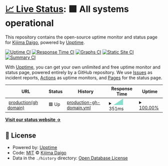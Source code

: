 # [📈 Live Status](https://kijimaD.github.io/roam_upptime): <!--live status--> **🟩 All systems operational**

This repository contains the open-source uptime monitor and status page for [Kijima Daigo](https://kijimad.github.io/roam/), powered by [Upptime](https://github.com/upptime/upptime).

[![Uptime CI](https://github.com/kijimaD/roam_upptime/workflows/Uptime%20CI/badge.svg)](https://github.com/kijimaD/roam_upptime/actions?query=workflow%3A%22Uptime+CI%22)
[![Response Time CI](https://github.com/kijimaD/roam_upptime/workflows/Response%20Time%20CI/badge.svg)](https://github.com/kijimaD/roam_upptime/actions?query=workflow%3A%22Response+Time+CI%22)
[![Graphs CI](https://github.com/kijimaD/roam_upptime/workflows/Graphs%20CI/badge.svg)](https://github.com/kijimaD/roam_upptime/actions?query=workflow%3A%22Graphs+CI%22)
[![Static Site CI](https://github.com/kijimaD/roam_upptime/workflows/Static%20Site%20CI/badge.svg)](https://github.com/kijimaD/roam_upptime/actions?query=workflow%3A%22Static+Site+CI%22)
[![Summary CI](https://github.com/kijimaD/roam_upptime/workflows/Summary%20CI/badge.svg)](https://github.com/kijimaD/roam_upptime/actions?query=workflow%3A%22Summary+CI%22)

With [Upptime](https://upptime.js.org), you can get your own unlimited and free uptime monitor and status page, powered entirely by a GitHub repository. We use [Issues](https://github.com/kijimaD/roam_upptime/issues) as incident reports, [Actions](https://github.com/kijimaD/roam_upptime/actions) as uptime monitors, and [Pages](https://kijimaD.github.io/roam_upptime) for the status page.

<!--start: status pages-->
<!-- This summary is generated by Upptime (https://github.com/upptime/upptime) -->
<!-- Do not edit this manually, your changes will be overwritten -->
<!-- prettier-ignore -->
| URL | Status | History | Response Time | Uptime |
| --- | ------ | ------- | ------------- | ------ |
| <img alt="" src="https://icons.duckduckgo.com/ip3/kijimad.github.io.ico" height="13"> [production(gh domain)](https://kijimad.github.io/roam/) | 🟩 Up | [production-gh-domain.yml](https://github.com/kijimaD/roam_upptime/commits/HEAD/history/production-gh-domain.yml) | <details><summary><img alt="Response time graph" src="./graphs/production-gh-domain/response-time-week.png" height="20"> 351ms</summary><br><a href="https://kijimaD.github.io/roam_upptime/history/production-gh-domain"><img alt="Response time 125" src="https://img.shields.io/endpoint?url=https%3A%2F%2Fraw.githubusercontent.com%2FkijimaD%2Froam_upptime%2FHEAD%2Fapi%2Fproduction-gh-domain%2Fresponse-time.json"></a><br><a href="https://kijimaD.github.io/roam_upptime/history/production-gh-domain"><img alt="24-hour response time 0" src="https://img.shields.io/endpoint?url=https%3A%2F%2Fraw.githubusercontent.com%2FkijimaD%2Froam_upptime%2FHEAD%2Fapi%2Fproduction-gh-domain%2Fresponse-time-day.json"></a><br><a href="https://kijimaD.github.io/roam_upptime/history/production-gh-domain"><img alt="7-day response time 351" src="https://img.shields.io/endpoint?url=https%3A%2F%2Fraw.githubusercontent.com%2FkijimaD%2Froam_upptime%2FHEAD%2Fapi%2Fproduction-gh-domain%2Fresponse-time-week.json"></a><br><a href="https://kijimaD.github.io/roam_upptime/history/production-gh-domain"><img alt="30-day response time 259" src="https://img.shields.io/endpoint?url=https%3A%2F%2Fraw.githubusercontent.com%2FkijimaD%2Froam_upptime%2FHEAD%2Fapi%2Fproduction-gh-domain%2Fresponse-time-month.json"></a><br><a href="https://kijimaD.github.io/roam_upptime/history/production-gh-domain"><img alt="1-year response time 260" src="https://img.shields.io/endpoint?url=https%3A%2F%2Fraw.githubusercontent.com%2FkijimaD%2Froam_upptime%2FHEAD%2Fapi%2Fproduction-gh-domain%2Fresponse-time-year.json"></a></details> | <details><summary><a href="https://kijimaD.github.io/roam_upptime/history/production-gh-domain">100.00%</a></summary><a href="https://kijimaD.github.io/roam_upptime/history/production-gh-domain"><img alt="All-time uptime 99.20%" src="https://img.shields.io/endpoint?url=https%3A%2F%2Fraw.githubusercontent.com%2FkijimaD%2Froam_upptime%2FHEAD%2Fapi%2Fproduction-gh-domain%2Fuptime.json"></a><br><a href="https://kijimaD.github.io/roam_upptime/history/production-gh-domain"><img alt="24-hour uptime 100.00%" src="https://img.shields.io/endpoint?url=https%3A%2F%2Fraw.githubusercontent.com%2FkijimaD%2Froam_upptime%2FHEAD%2Fapi%2Fproduction-gh-domain%2Fuptime-day.json"></a><br><a href="https://kijimaD.github.io/roam_upptime/history/production-gh-domain"><img alt="7-day uptime 100.00%" src="https://img.shields.io/endpoint?url=https%3A%2F%2Fraw.githubusercontent.com%2FkijimaD%2Froam_upptime%2FHEAD%2Fapi%2Fproduction-gh-domain%2Fuptime-week.json"></a><br><a href="https://kijimaD.github.io/roam_upptime/history/production-gh-domain"><img alt="30-day uptime 100.00%" src="https://img.shields.io/endpoint?url=https%3A%2F%2Fraw.githubusercontent.com%2FkijimaD%2Froam_upptime%2FHEAD%2Fapi%2Fproduction-gh-domain%2Fuptime-month.json"></a><br><a href="https://kijimaD.github.io/roam_upptime/history/production-gh-domain"><img alt="1-year uptime 100.00%" src="https://img.shields.io/endpoint?url=https%3A%2F%2Fraw.githubusercontent.com%2FkijimaD%2Froam_upptime%2FHEAD%2Fapi%2Fproduction-gh-domain%2Fuptime-year.json"></a></details>

<!--end: status pages-->

[**Visit our status website →**](https://kijimaD.github.io/roam_upptime)

## 📄 License

- Powered by: [Upptime](https://github.com/upptime/upptime)
- Code: [MIT](./LICENSE) © [Kijima Daigo](https://kijimad.github.io/roam/)
- Data in the `./history` directory: [Open Database License](https://opendatacommons.org/licenses/odbl/1-0/)
